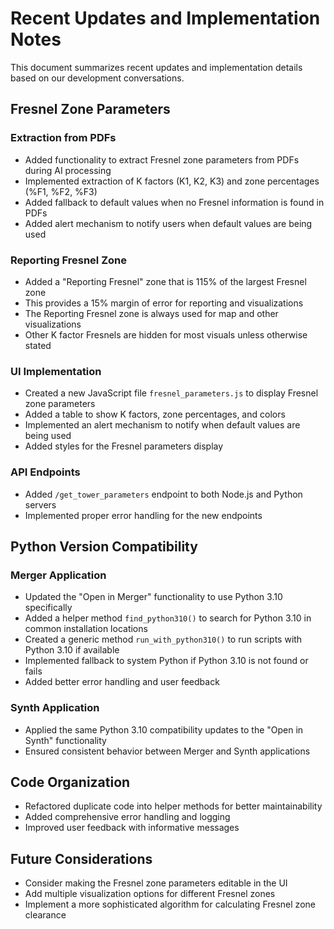 # Recent Updates and Implementation Notes

This document summarizes recent updates and implementation details based on our development conversations.

## Fresnel Zone Parameters

### Extraction from PDFs
- Added functionality to extract Fresnel zone parameters from PDFs during AI processing
- Implemented extraction of K factors (K1, K2, K3) and zone percentages (%F1, %F2, %F3)
- Added fallback to default values when no Fresnel information is found in PDFs
- Added alert mechanism to notify users when default values are being used

### Reporting Fresnel Zone
- Added a "Reporting Fresnel" zone that is 115% of the largest Fresnel zone
- This provides a 15% margin of error for reporting and visualizations
- The Reporting Fresnel zone is always used for map and other visualizations
- Other K factor Fresnels are hidden for most visuals unless otherwise stated

### UI Implementation
- Created a new JavaScript file `fresnel_parameters.js` to display Fresnel zone parameters
- Added a table to show K factors, zone percentages, and colors
- Implemented an alert mechanism to notify when default values are being used
- Added styles for the Fresnel parameters display

### API Endpoints
- Added `/get_tower_parameters` endpoint to both Node.js and Python servers
- Implemented proper error handling for the new endpoints

## Python Version Compatibility

### Merger Application
- Updated the "Open in Merger" functionality to use Python 3.10 specifically
- Added a helper method `find_python310()` to search for Python 3.10 in common installation locations
- Created a generic method `run_with_python310()` to run scripts with Python 3.10 if available
- Implemented fallback to system Python if Python 3.10 is not found or fails
- Added better error handling and user feedback

### Synth Application
- Applied the same Python 3.10 compatibility updates to the "Open in Synth" functionality
- Ensured consistent behavior between Merger and Synth applications

## Code Organization

- Refactored duplicate code into helper methods for better maintainability
- Added comprehensive error handling and logging
- Improved user feedback with informative messages

## Future Considerations

- Consider making the Fresnel zone parameters editable in the UI
- Add multiple visualization options for different Fresnel zones
- Implement a more sophisticated algorithm for calculating Fresnel zone clearance
